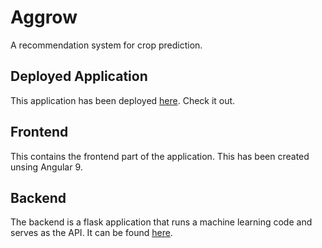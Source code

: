 # Aggrow
A recommendation system for crop prediction.

## Deployed Application

This application has been deployed [here](https://project-aggrow.herokuapp.com/). Check it out.

## Frontend

This contains the frontend part of the application. This has been created unsing Angular 9.

## Backend

The backend is a flask application that runs a machine learning code and serves as the API.
It can be found [here](https://github.com/santhoshvenkateswaran/aggrow-flask).

